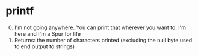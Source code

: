 # printf
0. I'm not going anywhere. You can print that wherever you want to. I'm here and I'm a Spur for life
1. Returns: the number of characters printed (excluding the null byte used to end output to strings)
